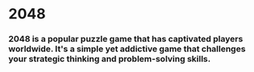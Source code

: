 # 2048
### 2048 is a popular puzzle game that has captivated players worldwide. It's a simple yet addictive game that challenges your strategic thinking and problem-solving skills.
